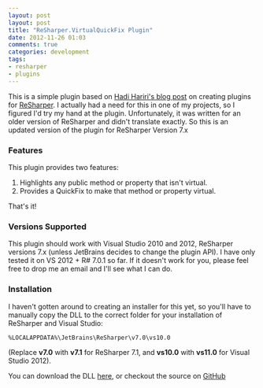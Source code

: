 ```yaml
---
layout: post
layout: post
title: "ReSharper.VirtualQuickFix Plugin"
date: 2012-11-26 01:03
comments: true
categories: development
tags:
- resharper
- plugins
---
```


This is a simple plugin based on [Hadi Hariri's blog post][1] on
creating plugins for [ReSharper][2]. I actually had a need for this in
one of my projects, so I figured I'd try my hand at the plugin.
Unfortunately, it was written for an older version of ReSharper and
didn't translate exactly. So this is an updated version of the plugin
for ReSharper Version 7.x

<!-- more -->

### Features

This plugin provides two features:

1. Highlights any public method or property that isn't virtual.
2. Provides a QuickFix to make that method or property virtual.

That's it!

### Versions Supported

This plugin should work with Visual Studio 2010 and 2012, ReSharper
versions 7.x (unless JetBrains decides to change the plugin API).  I
have only tested it on VS 2012 + R# 7.0.1 so far. If it doesn't work
for you, please feel free to drop me an email and I'll see what I can
do.

### Installation

I haven't gotten around to creating an installer for this yet, so
you'll have to manually copy the DLL to the correct folder for your
installation of ReSharper and Visual Studio:

`%LOCALAPPDATA%\JetBrains\ReSharper\v7.0\vs10.0`

(Replace **v7.0** with **v7.1** for ReSharper 7.1, and **vs10.0** with
 **vs11.0** for Visual Studio 2012).

You can download the DLL [here][3], or checkout the source on
[GitHub][4]

[1]: http://hadihariri.com/2010/01/12/writing-plug-ins-for-resharper-part-1-of-undefined/
[2]: http://www.jetbrains.com/resharper/
[3]: https://github.com/downloads/rossipedia/Resharper.VirtualQuickFix/Resharper.VirtualQuickFix-1.0.1.zip
[4]: https://github.com/rossipedia/Resharper.VirtualQuickFix
